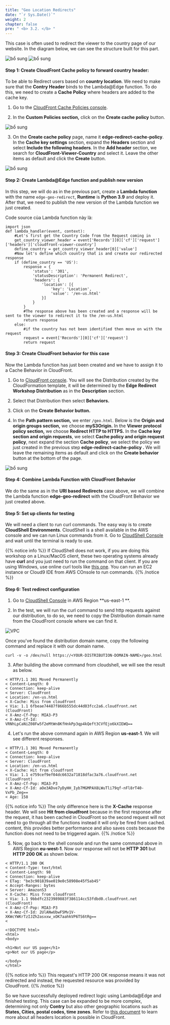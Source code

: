 ```yaml
---
title: "Geo Location Redirects"
date: "`r Sys.Date()`"
weight: 2
chapter: false
pre: " <b> 3.2. </b> "
---
```


This case is often used to redirect the viewer to the country page of our website. In the diagram below, we can see the structure built for this part.

![bổ sung](/images/3.cache/3.2-geored/3.2-chart1.png)
![bổ sung](/images/3.cache/3.2-geored/3.2-chart2.png)

#### Step 1: Create CloudFront Cache policy to forward country header:

To be able to Redirect users based on **country location**. We need to make sure that the **Contry Header** binds to the Lambda@Edge function. To do this, we need to create a **Cache Policy** where headers are added to the cache key.

1. Go to the [CloudFront Cache Policies console](https://us-east-1.console.aws.amazon.com/cloudfront/v3/home?region=us-east-1#/policies/cache).

2. In the **Custom Policies section,** click on the **Create cache policy** button.

![bổ sung](/images/3.cache/3.2-geored/3.2-1new.png)

3. On the **Create cache policy** page, name it **edge-redirect-cache-policy**. In the **Cache key settings** section, expand the **Headers** section and select **Include the following headers**. In the **Add header** section, we search for **CloudFront-Viewer-Country** and select it. Leave the other items as default and click the **Create** button.

![bổ sung](/images/3.cache/3.2-geored/3.2-2new.png)

#### Step 2: Create Lambda@Edge function and publish new version

In this step, we will do as in the previous part, create a **Lambda function** with the name `edge-geo-redirect`, **Runtime** is **Python 3.9** and deploy it. After that, we need to publish the new version of the Lambda function we just created.

Code source của Lambda function này là:

```
import json
def lambda_handler(event, context):
    #Let's first get the Country Code from the Request coming in
    get_country_viewer_header = event['Records'][0]['cf']['request']['headers']['cloudfront-viewer-country']
    define_country = get_country_viewer_header[0]['value']
    #Now let's define which country that is and create our redirected response
    if (define_country == 'US'):
        response = {
            'status': '301',
            'statusDescription': 'Permanent Redirect',
            'headers': {
                'location': [{
                    'key': 'Location',
                    'value': '/en-us.html'
                }]
            }
        }
        #The response above has been created and a response will be sent to the viewer to redirect it to the /en-us.html
        return response
    else:
        #if the country has not been identified then move on with the request
        request = event['Records'][0]['cf']['request']
        return request
```

#### Step 3: Create CloudFront behavior for this case

Now the Lambda function has just been created and we have to assign it to a Cache Behavior in CloudFront.

1. Go to [CloudFront console](https://us-east-1.console.aws.amazon.com/cloudfront/v3/home). You will see the Distribution created by the CloudFormation template, it will be determined by the **Edge Redirect Workshop Distribution** as in the **Description** section.

2. Select that Distribution then select **Behaviors.**

3. Click on the **Create Behavior button.**

4. In the **Path pattern section,** we enter `/geo.html`. Below is the **Origin and origin groups section,** we choose **myS3Origin.** In the **Viewer protocol policy section,** we choose **Redirect HTTP to HTTPS.** In the **Cache key section and origin requests**, we select **Cache policy and origin request policy**, next expand the section **Cache policy**, we select the policy we just created in the previous step **edge-redirect-cache-policy .** We will leave the remaining items as default and click on the **Create behavior** button at the bottom of the page.

![bổ sung](/images/3.cache/3.2-geored/3.2-3new.png)

#### Step 4: Combine Lambda Function with CloudFront Behavior

We do the same as in the **URI based Redirects** case above, we will combine the Lambda function **edge-geo-redirect** with the CloudFront Behavior we just created above.

#### Step 5: Set up clients for testing

We will need a client to run curl commands. The easy way is to create **CloudShell Environments**. CloudShell is a shell available in the AWS console and we can run Linux commands from it. Go to [CloudShell Console](https://us-east-1.console.aws.amazon.com/cloudshell/home?region=us-east-1#) and wait until the terminal is ready to use.

{{% notice info %}}
If CloudShell does not work, if you are doing this workshop on a Linux/MacOS client, these two operating systems already have **curl** and you just need to run the command on that client. If you are using Windows, use online curl tools like [this one](https://reqbin.com/curl). You can run an EC2 instance or Cloud9 IDE from AWS COnsole to run commands.
{{% /notice %}}

#### Step 6: Test redirect configuration

1. Go to [CloudShell Console](https://us-east-1.console.aws.amazon.com/cloudshell/home?region=us-east-1#) in AWS Region **us-east-1 **.

2. In the test, we will run the curl command to send http requests against our distribution, to do so, we need to copy the Distribution domain name from the CloudFront console where we can find it.

![VPC](/images/3.cache/3.1-urired/3.1-13new.png)

Once you've found the distribution domain name, copy the following command and replace it with our domain name.

```
curl -v -o /dev/null https://<YOUR-DISTRIBUTION-DOMAIN-NAME>/geo.html
```

3. After building the above command from cloudshell, we will see the result as below.

```
< HTTP/1.1 301 Moved Permanently
< Content-Length: 0
< Connection: keep-alive
< Server: CloudFront
< Location: /en-us.html
< X-Cache: Miss from cloudfront
< Via: 1.1 6fbeae74487f866b555dc44d03fcc2a6.cloudfront.net (CloudFront)
< X-Amz-Cf-Pop: MIA3-P3
< X-Amz-Cf-Id: VRNhLpCaNiZ08Fw5f2eMtWn8KfHnkPp3qp4kQeft3CVfEjo6kXIEWQ==
```

4. Let's run the above command again in AWS Region **us-east-1**. We will see different responses.

```
< HTTP/1.1 301 Moved Permanently
< Content-Length: 0
< Connection: keep-alive
< Server: CloudFront
< Location: /en-us.html
< X-Cache: Hit from cloudfront
< Via: 1.1 e759cef9ef04dc6632a71818dfac3a76.cloudfront.net (CloudFront)
< X-Amz-Cf-Pop: MIA3-P3
< X-Amz-Cf-Id: aOe3ADve7yDyHH_Iyb7MGMPAX8LWuTli79qf-nFl8rT40-VxPb_Zeg==
< Age: 158
```

{{% notice info %}}
The only difference here is the **X-Cache** response header. We will see **Hit from cloudfront** because in the first response after the request, it has been cached in CloudFront so the second request will not need to go through all the functions instead it will only be fired from cached. content, this provides better performance and also saves costs because the function does not need to be triggered again.
{{% /notice %}}

5. Now, go back to the shell console and run the same command above in AWS Region **eu-west-1**. Now our response will not be **HTTP 301** but **HTTP 200 OK** as shown below.

```
< HTTP/1.1 200 OK
< Content-Type: text/html
< Content-Length: 98
< Connection: keep-alive
< ETag: "be3c901839ae019e0c58908e45f5ab45"
< Accept-Ranges: bytes
< Server: AmazonS3
< X-Cache: Miss from cloudfront
< Via: 1.1 9bbdfc2323989883f386114cc53fdbd0.cloudfront.net (CloudFront)
< X-Amz-Cf-Pop: MIA3-P3
< X-Amz-Cf-Id: 2UlANwUbwF5Mv1V-XKWcYWKrTzIJZh2asxxw_xOK7aahkVP6TS6tRg==
<

<!DOCTYPE html>
<html>
<body>

<h1>Not our US page</h1>
<p>Not our US page</p>

</body>
</html>
```

{{% notice info %}}
This request's HTTP 200 OK response means it was not redirected and instead, the requested resource was provided by CloudFront.
{{% /notice %}}

So we have successfully deployed redirect logic using Lambda@Edge and finished testing. This case can be expanded to be more complex, determining not only **Contry** but also other geographic locations such as **States, Cities, postal codes, time zones**. Refer to [this document](https://docs.aws.amazon.com/AmazonCloudFront/latest/DeveloperGuide/using-cloudfront-headers.html#cloudfront-headers-viewer-location) to learn more about all headers location is possible in CloudFront.
